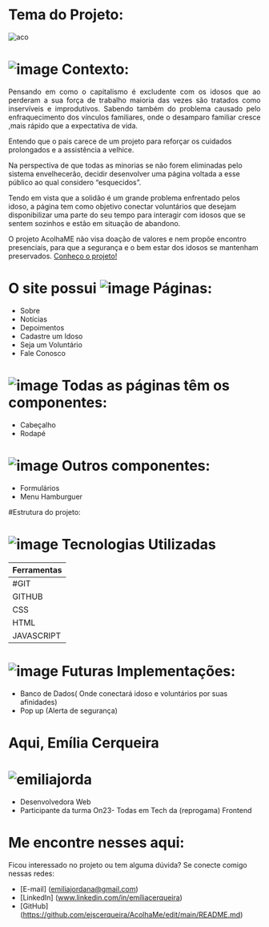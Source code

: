 <h1 whidth="50">Tema do Projeto:</h1>

![aco](https://github.com/ejscerqueira/AcolhaMe/assets/61998637/802d01cc-13de-4ccd-b3eb-545a0f42ab9e)



# ![image](https://github.com/ejscerqueira/AcolhaMe/assets/61998637/dd7e74a6-e86f-4383-b198-4c74d70b4e65) Contexto: 
<p align="justify">Pensando em como o capitalismo é excludente com os idosos que ao perderam a sua força de trabalho maioria das vezes são tratados como inservíveis e improdutivos.
Sabendo também do problema causado pelo enfraquecimento dos vínculos familiares, onde o desamparo familiar cresce ,mais rápido que a expectativa de vida.<p>
<p>Entendo que o pais carece de um projeto para reforçar os cuidados prolongados e a assistência a velhice.</p>
<p>Na perspectiva de que todas as minorias se não forem eliminadas pelo sistema envelhecerão, decidir desenvolver uma página voltada a esse público ao qual considero “esquecidos”.</p>
<p>Tendo em vista que a solidão é um grande problema enfrentado pelos idoso, a página tem como objetivo conectar voluntários que desejam disponibilizar uma parte do seu tempo para interagir com idosos que se sentem sozinhos e estão em situação de abandono.</p>
O projeto AcolhaME não visa doação de valores e nem propõe encontro presenciais, para que a segurança e o bem estar dos idosos se mantenham preservados.
 <a href="https://avovo.com.br/eletronicos-e-a-tecnologia-ajudam-a-terceira-idade/" target="_blank" class="noticias-link">Conheço o projeto!</a></p>


 # O site possui ![image](https://github.com/ejscerqueira/final-/assets/61998637/4ff42989-f04f-4f81-960a-7d3d537f1556) Páginas: 

-	Sobre
- Notícias
- Depoimentos
-	Cadastre um Idoso
- Seja um Voluntário 
-	Fale Conosco

# ![image](https://github.com/ejscerqueira/final-/assets/61998637/a101bf88-58f5-4411-bc49-029f4bff872a) Todas as páginas têm os componentes:

- Cabeçalho 
- Rodapé



# ![image](https://github.com/ejscerqueira/final-/assets/61998637/fc56f28c-a798-458b-9b0b-3e9d0ef6ea51) Outros componentes:

- Formulários
- Menu Hamburguer

#Estrutura do projeto:


# ![image](https://github.com/ejscerqueira/final-/assets/61998637/f761f362-ffac-4bfb-b654-90b76c2994ce) Tecnologias Utilizadas

| Ferramentas|
| --- |
|#GIT | 
|GITHUB | 
|CSS| 
|HTML|
|JAVASCRIPT |


# ![image](https://github.com/ejscerqueira/final-/assets/61998637/56a61fce-b6bb-4cb7-bd62-90d4240334ac) Futuras Implementações:
-	Banco de Dados( Onde conectará idoso e voluntários por suas afinidades)
-	Pop up (Alerta de segurança)


# Aqui, Emília Cerqueira 
# ![emiliajorda](https://github.com/ejscerqueira/final-/assets/61998637/f41584c1-0204-4fb1-8843-e0272e852584)


-	Desenvolvedora Web
-	Participante da turma On23- Todas em Tech da (reprogama) Frontend

 # Me encontre nesses aqui:

Ficou interessado no projeto ou tem alguma dúvida? Se conecte comigo nessas redes:

- [E-mail]
  (emiliajordana@gmail.com)
- [LinkedIn]
  (www.linkedin.com/in/emíliacerqueira)
- [GitHub]
  (https://github.com/ejscerqueira/AcolhaMe/edit/main/README.md)




















